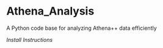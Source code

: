 # Athena_Analysis
A Python code base for analyzing Athena++ data efficiently 

*Install Instructions*